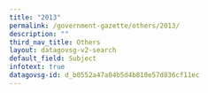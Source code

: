 ```yaml
---
title: "2013"
permalink: /government-gazette/others/2013/
description: ""
third_nav_title: Others
layout: datagovsg-v2-search
default_field: Subject
infotext: true
datagovsg-id: d_b0552a47a04b5d4b810e57d836cf11ec
---
```

